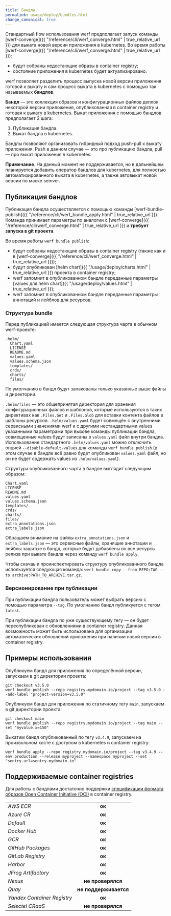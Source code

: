 ```yaml
---
title: Бандлы
permalink: usage/deploy/bundles.html
change_canonical: true
---
```


Стандартный flow использования werf предполагает запуск команды [werf-converge]({{ "/reference/cli/werf_converge.html" | true_relative_url }}) для выката новой версии приложения в kubernetes. Во время работы [werf-converge]({{ "/reference/cli/werf_converge.html" | true_relative_url }}):

- будут собраны недостающие образы в container registry;
- состояние приложения в kubernetes будет актуализировано.

werf позволяет разделить процесс выпуска новой версии приложения готовой к выкату и сам процесс выката в kubernetes с помощью так называемых **бандлов**.

**Бандл** — это коллекция образов и конфигурационных файлов деплоя некоторой версии приложения, опубликованная в container registry и готовая к выкату в kubernetes. Выкат приложения с помощью бандлов предполагает 2 шага:

1. Публикация бандла.
2. Выкат бандла в kubernetes.

Бандлы позволяют организовать гибридный подход push-pull к выкату приложения. Push в данном случае — это про публикацию бандла, pull — про выкат приложения в kubernetes.

**Примечание**. На данный момент не поддерживается, но в дальнейшем планируется добавить оператор бандлов для kubernetes, для полностью автоматизированного выката в kubernetes, а также автовыкат новой версии по маске semver.

## Публикация бандлов

Публикация бандла осуществляется с помощью команды [werf-bundle-publish]({{ "/reference/cli/werf_bundle_apply.html" | true_relative_url }}). Команда принимает параметры по аналогии с [werf-converge]({{ "/reference/cli/werf_converge.html" | true_relative_url }}) и **требует запуска в git проекта**.

Во время работы `werf bundle publish`:

- будут собраны недостающие образы в container registry (также как и в [werf-converge]({{ "/reference/cli/werf_converge.html" | true_relative_url }}));
- будут опубликован [helm chart]({{ "/usage/deploy/charts.html" | true_relative_url }}) проекта в container registry;
- werf запомнит в опубликованном бандле переданные параметры [values для helm chart]({{ "/usage/deploy/values.html" | true_relative_url }});
- werf запомнит в опубликованном бандле переданные параметры аннотаций и лейблов для ресурсов.

### Структура bundle

Перед публикацией имеется следующая структура чарта в обычном werf-проекте:

```
.helm/
  Chart.yaml
  LICENSE
  README.md
  values.yaml
  values.schema.json
  templates/
  crds/
  charts/
  files/
```

По умолчанию в бандл будут запакованы только указанные выше файлы и директории.

`.helm/files` — это общепринятая директория для хранения конфигурационных файлов и шаблонов, которые используются в таких директивах как `.Files.Get` и `.Files.Glob` для вставки контента файлов в шаблоны ресурсов.
`.helm/values.yaml` будет совмещён с внутренними сервисными значениями werf и с другими нестандартными values указанными параметрами при вызове команды публикации бандла, совмещенные values будут записаны в `values.yaml` файл внутри бандла. Использование стандартного `.helm/values.yaml` можно отключить опцией `--disable-default-values` для команды `werf bundle publish` (в этом случае в бандле всё равно будет опубликован `values.yaml` файл, но он не будет содержать values из `.helm/values.yaml`).

Структура опубликованного чарта в бандле выглядит следующим образом:

```
Chart.yaml
LICENSE
README.md
values.yaml
values.schema.json
templates/
crds/
charts/
files/
extra_annotations.json
extra_labels.json
```

Обращаем внимание на файлы `extra_annotations.json` и `extra_labels.json` — это сервисные файлы, хранящие аннотации и лейблы зашитые в бандл, которые будут добавлены во все ресурсы релиза при выкате бандла через команду `werf bundle apply`.

Чтобы скачаь и проинспектировать структуру опубликованного бандла используется следующая команда: `werf bundle copy --from REPO:TAG --to archive:PATH_TO_ARCHIVE.tar.gz`.

### Версионирование при публикации

При публикации бандла пользователь может выбрать версию с помощью параметра `--tag`. По умолчанию бандл публикуется с тегом `latest`.

При публикации бандла по уже существующему тегу — он будет переопубликован с обновлениями в container registry. Данная возможность может быть использована для организации автоматических обновлений приложения при наличии новой версии в container registry.

## Примеры использования

Опубликуем бандл для приложения по определённой версии, запускаем в git директории проекта:

```
git checkout v3.5.0
werf bundle publish --repo registry.mydomain.io/project --tag v3.5.0 --add-label "project-version=v3.5.0"
```

Опубликуем бандл для приложения по статичному тегу `main`, запускаем в git директории проекта:

```
git checkout main
werf bundle publish --repo registry.mydomain.io/project --tag main --set "myvalue.x=150"
```

Выкатим бандл опубликованный по тегу `v3.4.9`, запускаем на произвольном хосте с доступом в kubernetes и container registry:

```
werf bundle apply --repo registry.mydomain.io/project --tag v3.4.9 --env production --release myproject --namespace myproject --set "sentry.url=sentry.mydomain.io"
```

## Поддерживаемые container registries

Для работы с бандлами достаточно поддержки [спецификации формата образов Open Container Initiative (OCI)](https://github.com/opencontainers/image-spec) в container registry.

|                             |                       |
| --------------------------- |:---------------------:|
| _AWS ECR_                   | **ок**                |
| _Azure CR_                  | **ок**                |
| _Default_                   | **ок**                |
| _Docker Hub_                | **ок**                |
| _GCR_                       | **ок**                |
| _GitHub Packages_           | **ок**                |
| _GitLab Registry_           | **ок**                |
| _Harbor_                    | **ок**                |
| _JFrog Artifactory_         | **ок**                |
| _Nexus_                     | **не проверялся**     |
| _Quay_                      | **не поддерживается** |
| _Yandex Container Registry_ | **ок**                |
| _Selectel CRaaS_            | **не проверялся**     |
